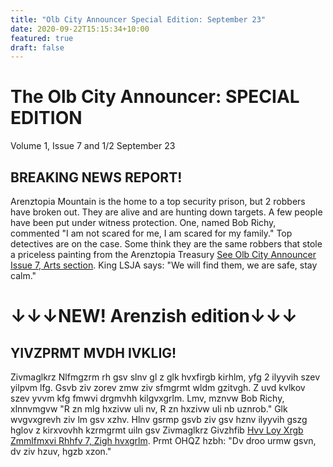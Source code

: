 ```yaml
---
title: "Olb City Announcer Special Edition: September 23"
date: 2020-09-22T15:15:34+10:00
featured: true
draft: false
---
```



# The Olb City Announcer: SPECIAL EDITION
Volume 1, Issue 7 and 1/2
September 23


## BREAKING NEWS REPORT!

Arenztopia Mountain is the home to a top security prison, but 2 robbers have broken out. They are alive and are hunting down targets. A few people have been put under witness protection. One, named Bob Richy, commented "I am not scared for me, I am scared for my family." Top detectives are on the case. Some think they are the same robbers that stole a priceless painting from the Arenztopia Treasury [See Olb City Announcer Issue 7, Arts section](https://www.arenztopia.com/news/issue-7/). King LSJA says: "We will find them, we are safe, stay calm."  

# ↓↓↓NEW! Arenzish edition↓↓↓

## YIVZPRMT MVDH IVKLIG!

Zivmaglkrz Nlfmgzrm rh gsv slnv gl z glk hvxfirgb kirhlm, yfg 2 ilyyvih szev yilpvm lfg. Gsvb ziv zorev zmw ziv sfmgrmt wldm gzitvgh. Z uvd kvlkov szev yvvm kfg fmwvi drgmvhh kilgvxgrlm. Lmv, mznvw Bob Richy, xlnnvmgvw "R zn mlg hxzivw uli nv, R zn hxzivw uli nb uznrob." Glk wvgvxgrevh ziv lm gsv xzhv. Hlnv gsrmp gsvb ziv gsv hznv ilyyvih gszg hglov z kirxvovhh kzrmgrmt uiln gsv Zivmaglkrz Givzhfib [Hvv Loy Xrgb Zmmlfmxvi Rhhfv 7, Zigh hvxgrlm](https://www.arenztopia.com/news/issue-7/). Prmt OHQZ hzbh: "Dv droo urmw gsvn, dv ziv hzuv, hgzb xzon."  



